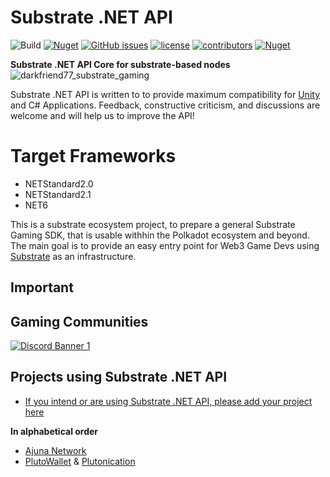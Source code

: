# Substrate .NET API 
![Build](https://github.com/SubstrateGaming/Substrate.NET.API/actions/workflows/build.yml/badge.svg)
[![Nuget](https://img.shields.io/nuget/v/Substrate.NET.API)](https://www.nuget.org/packages/Substrate.NET.API/)
[![GitHub issues](https://img.shields.io/github/issues/SubstrateGaming/Substrate.NET.API.svg)](https://github.com/SubstrateGaming/Substrate.NET.API/issues)
[![license](https://img.shields.io/github/license/SubstrateGaming/Substrate.NET.API)](https://github.com/SubstrateGaming/Substrate.NET.API/blob/origin/LICENSE)
[![contributors](https://img.shields.io/github/contributors/SubstrateGaming/Substrate.NET.API)](https://github.com/SubstrateGaming/Substrate.NET.API/graphs/contributors) 
[![Nuget](https://img.shields.io/nuget/dt/Substrate.NET.API)](https://www.nuget.org/packages/Substrate.NET.API/) 
  
**Substrate .NET API Core for substrate-based nodes** 
![darkfriend77_substrate_gaming](https://user-images.githubusercontent.com/17710198/227789112-d074aa38-8785-413e-bfc7-3d8927756914.png)


Substrate .NET API is written to to provide maximum compatibility for [Unity](https://unity.com/) and C# Applications. Feedback, constructive criticism, and discussions are welcome and will help us to improve the API!

# Target Frameworks
- NETStandard2.0
- NETStandard2.1
- NET6

This is a substrate ecosystem project, to prepare a general Substrate Gaming SDK, that is usable withhin the Polkadot ecosystem and beyond. The main goal is to provide an easy entry point for Web3 Game Devs using [Substrate](https://github.com/paritytech/substrate) as an infrastructure.

## Important

## Gaming Communities
[![Discord Banner 1](https://discordapp.com/api/guilds/849331368558198803/widget.png?style=banner2)](https://discord.gg/cE72GYcFgY)

## Projects using Substrate .NET API
- [If you intend or are using Substrate .NET API, please add your project here](https://github.com/SubstrateGaming/Substrate.NetApi/edit/master/README.md) 

**In alphabetical order**  

- [Ajuna Network](https://github.com/ajuna-network/Ajuna)
- [PlutoWallet](https://github.com/RostislavLitovkin/PlutoWallet) & [Plutonication](https://github.com/cisar2218/Plutonication)

